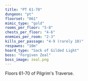 ```yaml
---
title: "PT 61-70"
dungeon: "pt"
floorset: "061"
mimic_type: "gold"
rooms_per_floor: "5-8"
chests_per_floor: "4-6"
enemies_per_room: "2-3"
kills_per_passage: "4-9 (rarely 10)"
respawns: "10m"
hoard_type: "Sack of Gilded Light"
boss: "Forgiven Zeal"
boss_image: zeal.png
---
```


Floors 61-70 of Pilgrim's Traverse.
